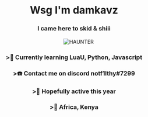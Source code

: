 <h1 align="center">Wsg I'm damkavz</h1>
<h3 align="center">I came here to skid & shiii</h3>

ㅤㅤㅤㅤㅤㅤㅤㅤㅤㅤㅤㅤㅤㅤㅤ  ㅤㅤ![HAUNTER](https://c.tenor.com/CeiYlOyw55oAAAAi/pokemon-pixel-art.gif)


<h3 align="center"> >💋 Currently learning LuaU, Python, Javascript</h3>
<h3 align="center"> >☎️ Contact me on discord notf1lthy#7299</h3>
<h3 align="center"> >📌 Hopefully active this year</h3>
<h3 align="center"> >📍 Africa, Kenya</h3>
